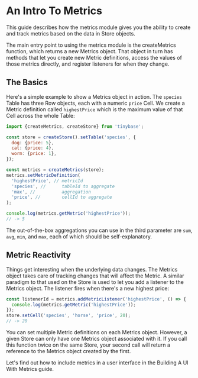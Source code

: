 # An Intro To Metrics

This guide describes how the metrics module gives you the ability to create and
track metrics based on the data in Store objects.

The main entry point to using the metrics module is the createMetrics function,
which returns a new Metrics object. That object in turn has methods that let you
create new Metric definitions, access the values of those metrics directly, and
register listeners for when they change.

## The Basics

Here's a simple example to show a Metrics object in action. The `species` Table
has three Row objects, each with a numeric `price` Cell. We create a Metric
definition called `highestPrice` which is the maximum value of that Cell across
the whole Table:

```js
import {createMetrics, createStore} from 'tinybase';

const store = createStore().setTable('species', {
  dog: {price: 5},
  cat: {price: 4},
  worm: {price: 1},
});

const metrics = createMetrics(store);
metrics.setMetricDefinition(
  'highestPrice', // metricId
  'species', //      tableId to aggregate
  'max', //          aggregation
  'price', //        cellId to aggregate
);

console.log(metrics.getMetric('highestPrice'));
// -> 5
```

The out-of-the-box aggregations you can use in the third parameter are `sum`,
`avg`, `min`, and `max`, each of which should be self-explanatory.

## Metric Reactivity

Things get interesting when the underlying data changes. The Metrics object
takes care of tracking changes that will affect the Metric. A similar paradigm
to that used on the Store is used to let you add a listener to the Metrics
object. The listener fires when there's a new highest price:

```js
const listenerId = metrics.addMetricListener('highestPrice', () => {
  console.log(metrics.getMetric('highestPrice'));
});
store.setCell('species', 'horse', 'price', 20);
// -> 20
```

You can set multiple Metric definitions on each Metrics object. However, a given
Store can only have one Metrics object associated with it. If you call this
function twice on the same Store, your second call will return a reference to
the Metrics object created by the first.

Let's find out how to include metrics in a user interface in the Building A UI
With Metrics guide.
